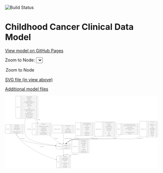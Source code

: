 <link rel='stylesheet' href="assets/style.css">
<link rel='stylesheet' href="https://unpkg.com/leaflet@1.5.1/dist/leaflet.css" integrity="sha512-xwE/Az9zrjBIphAcBb3F6JVqxf46+CDLwfLMHloNu6KEQCAWi6HcDUbeOfBIptF7tcCzusKFjFw2yuvEpDL9wQ==" crossorigin="">
<script type="text/javascript" src="https://code.jquery.com/jquery-3.2.1.min.js"></script>
<script type="text/javascript"  src="https://unpkg.com/leaflet@1.5.1/dist/leaflet.js"></script>
<script type="text/javascript" src="assets/actions.js"></script>

![Build Status](https://github.com/CBIIT/c3d-model/actions/workflows/model-test-and-deploy.yml/badge.svg)

# Childhood Cancer Clinical Data Model

[View model on GitHub Pages](https://cbiit.github.io/c3d-model/)


Zoom to Node: <select id="node_select">
  <option value="">Zoom to Node</option>
</select>
<div id="model"></div>

<p>
<a href="./model-desc/c3d-model.svg">SVG file (in view above)</a>
<p>
<a href="./model-desc">Additional model files</a>
<div id='graph' style='display:off;'>
<svg width="2673pt" height="1269pt"
 viewBox="0.00 0.00 2673.00 1269.00" xmlns="http://www.w3.org/2000/svg" xmlns:xlink="http://www.w3.org/1999/xlink">
<g id="graph0" class="graph" transform="scale(1 1) rotate(0) translate(4 1265)">
<title>Perl</title>
<polygon fill="#ffffff" stroke="transparent" points="-4,4 -4,-1265 2669,-1265 2669,4 -4,4"/>
<!-- synonym -->
<g id="node1" class="node">
<title>synonym</title>
<path fill="none" stroke="#000000" d="M12,-599C12,-599 313,-599 313,-599 319,-599 325,-605 325,-611 325,-611 325,-748 325,-748 325,-754 319,-760 313,-760 313,-760 12,-760 12,-760 6,-760 0,-754 0,-748 0,-748 0,-611 0,-611 0,-605 6,-599 12,-599"/>
<text text-anchor="middle" x="40" y="-675.8" font-family="Times,serif" font-size="14.00" fill="#000000">synonym</text>
<polyline fill="none" stroke="#000000" points="80,-599 80,-760 "/>
<text text-anchor="middle" x="90.5" y="-675.8" font-family="Times,serif" font-size="14.00" fill="#000000"> </text>
<polyline fill="none" stroke="#000000" points="101,-599 101,-760 "/>
<text text-anchor="middle" x="202.5" y="-744.8" font-family="Times,serif" font-size="14.00" fill="#000000">associated_id</text>
<polyline fill="none" stroke="#000000" points="101,-737 304,-737 "/>
<text text-anchor="middle" x="202.5" y="-721.8" font-family="Times,serif" font-size="14.00" fill="#000000">data_location</text>
<polyline fill="none" stroke="#000000" points="101,-714 304,-714 "/>
<text text-anchor="middle" x="202.5" y="-698.8" font-family="Times,serif" font-size="14.00" fill="#000000">domain_category</text>
<polyline fill="none" stroke="#000000" points="101,-691 304,-691 "/>
<text text-anchor="middle" x="202.5" y="-675.8" font-family="Times,serif" font-size="14.00" fill="#000000">domain_description</text>
<polyline fill="none" stroke="#000000" points="101,-668 304,-668 "/>
<text text-anchor="middle" x="202.5" y="-652.8" font-family="Times,serif" font-size="14.00" fill="#000000">id</text>
<polyline fill="none" stroke="#000000" points="101,-645 304,-645 "/>
<text text-anchor="middle" x="202.5" y="-629.8" font-family="Times,serif" font-size="14.00" fill="#000000">repository_of_synonym_id</text>
<polyline fill="none" stroke="#000000" points="101,-622 304,-622 "/>
<text text-anchor="middle" x="202.5" y="-606.8" font-family="Times,serif" font-size="14.00" fill="#000000">synonym_id</text>
<polyline fill="none" stroke="#000000" points="304,-599 304,-760 "/>
<text text-anchor="middle" x="314.5" y="-675.8" font-family="Times,serif" font-size="14.00" fill="#000000"> </text>
</g>
<!-- participant -->
<g id="node7" class="node">
<title>participant</title>
<path fill="none" stroke="#000000" d="M901,-328.5C901,-328.5 1132,-328.5 1132,-328.5 1138,-328.5 1144,-334.5 1144,-340.5 1144,-340.5 1144,-408.5 1144,-408.5 1144,-414.5 1138,-420.5 1132,-420.5 1132,-420.5 901,-420.5 901,-420.5 895,-420.5 889,-414.5 889,-408.5 889,-408.5 889,-340.5 889,-340.5 889,-334.5 895,-328.5 901,-328.5"/>
<text text-anchor="middle" x="937" y="-370.8" font-family="Times,serif" font-size="14.00" fill="#000000">participant</text>
<polyline fill="none" stroke="#000000" points="985,-328.5 985,-420.5 "/>
<text text-anchor="middle" x="995.5" y="-370.8" font-family="Times,serif" font-size="14.00" fill="#000000"> </text>
<polyline fill="none" stroke="#000000" points="1006,-328.5 1006,-420.5 "/>
<text text-anchor="middle" x="1064.5" y="-405.3" font-family="Times,serif" font-size="14.00" fill="#000000">id</text>
<polyline fill="none" stroke="#000000" points="1006,-397.5 1123,-397.5 "/>
<text text-anchor="middle" x="1064.5" y="-382.3" font-family="Times,serif" font-size="14.00" fill="#000000">participant_id</text>
<polyline fill="none" stroke="#000000" points="1006,-374.5 1123,-374.5 "/>
<text text-anchor="middle" x="1064.5" y="-359.3" font-family="Times,serif" font-size="14.00" fill="#000000">race</text>
<polyline fill="none" stroke="#000000" points="1006,-351.5 1123,-351.5 "/>
<text text-anchor="middle" x="1064.5" y="-336.3" font-family="Times,serif" font-size="14.00" fill="#000000">sex_at_birth</text>
<polyline fill="none" stroke="#000000" points="1123,-328.5 1123,-420.5 "/>
<text text-anchor="middle" x="1133.5" y="-370.8" font-family="Times,serif" font-size="14.00" fill="#000000"> </text>
</g>
<!-- synonym&#45;&gt;participant -->
<g id="edge1" class="edge">
<title>synonym&#45;&gt;participant</title>
<path fill="none" stroke="#000000" d="M191.2993,-598.7276C207.0739,-565.6818 229.965,-530.0939 261.5,-508 359.0278,-439.6705 689.0369,-401.6414 878.9142,-384.9358"/>
<polygon fill="#000000" stroke="#000000" points="879.3113,-388.4145 888.9697,-384.0595 878.7036,-381.441 879.3113,-388.4145"/>
<text text-anchor="middle" x="304" y="-511.8" font-family="Times,serif" font-size="14.00" fill="#000000">of_synonym</text>
</g>
<!-- study -->
<g id="node9" class="node">
<title>study</title>
<path fill="none" stroke="#000000" d="M907,-.5C907,-.5 1126,-.5 1126,-.5 1132,-.5 1138,-6.5 1138,-12.5 1138,-12.5 1138,-195.5 1138,-195.5 1138,-201.5 1132,-207.5 1126,-207.5 1126,-207.5 907,-207.5 907,-207.5 901,-207.5 895,-201.5 895,-195.5 895,-195.5 895,-12.5 895,-12.5 895,-6.5 901,-.5 907,-.5"/>
<text text-anchor="middle" x="923" y="-100.3" font-family="Times,serif" font-size="14.00" fill="#000000">study</text>
<polyline fill="none" stroke="#000000" points="951,-.5 951,-207.5 "/>
<text text-anchor="middle" x="961.5" y="-100.3" font-family="Times,serif" font-size="14.00" fill="#000000"> </text>
<polyline fill="none" stroke="#000000" points="972,-.5 972,-207.5 "/>
<text text-anchor="middle" x="1044.5" y="-192.3" font-family="Times,serif" font-size="14.00" fill="#000000">consent</text>
<polyline fill="none" stroke="#000000" points="972,-184.5 1117,-184.5 "/>
<text text-anchor="middle" x="1044.5" y="-169.3" font-family="Times,serif" font-size="14.00" fill="#000000">consent_number</text>
<polyline fill="none" stroke="#000000" points="972,-161.5 1117,-161.5 "/>
<text text-anchor="middle" x="1044.5" y="-146.3" font-family="Times,serif" font-size="14.00" fill="#000000">dbgap_accession</text>
<polyline fill="none" stroke="#000000" points="972,-138.5 1117,-138.5 "/>
<text text-anchor="middle" x="1044.5" y="-123.3" font-family="Times,serif" font-size="14.00" fill="#000000">external_url</text>
<polyline fill="none" stroke="#000000" points="972,-115.5 1117,-115.5 "/>
<text text-anchor="middle" x="1044.5" y="-100.3" font-family="Times,serif" font-size="14.00" fill="#000000">id</text>
<polyline fill="none" stroke="#000000" points="972,-92.5 1117,-92.5 "/>
<text text-anchor="middle" x="1044.5" y="-77.3" font-family="Times,serif" font-size="14.00" fill="#000000">study_description</text>
<polyline fill="none" stroke="#000000" points="972,-69.5 1117,-69.5 "/>
<text text-anchor="middle" x="1044.5" y="-54.3" font-family="Times,serif" font-size="14.00" fill="#000000">study_id</text>
<polyline fill="none" stroke="#000000" points="972,-46.5 1117,-46.5 "/>
<text text-anchor="middle" x="1044.5" y="-31.3" font-family="Times,serif" font-size="14.00" fill="#000000">study_name</text>
<polyline fill="none" stroke="#000000" points="972,-23.5 1117,-23.5 "/>
<text text-anchor="middle" x="1044.5" y="-8.3" font-family="Times,serif" font-size="14.00" fill="#000000">study_status</text>
<polyline fill="none" stroke="#000000" points="1117,-.5 1117,-207.5 "/>
<text text-anchor="middle" x="1127.5" y="-100.3" font-family="Times,serif" font-size="14.00" fill="#000000"> </text>
</g>
<!-- synonym&#45;&gt;study -->
<g id="edge2" class="edge">
<title>synonym&#45;&gt;study</title>
<path fill="none" stroke="#000000" d="M187.0505,-598.6514C199.5412,-567.5291 217.3108,-533.4011 241.5,-508 423.6955,-316.6765 716.5725,-198.7173 885.2839,-142.8327"/>
<polygon fill="#000000" stroke="#000000" points="886.5612,-146.0972 894.9673,-139.6482 884.3743,-139.4475 886.5612,-146.0972"/>
<text text-anchor="middle" x="639" y="-370.8" font-family="Times,serif" font-size="14.00" fill="#000000">of_synonym</text>
</g>
<!-- diagnosis -->
<g id="node2" class="node">
<title>diagnosis</title>
<path fill="none" stroke="#000000" d="M194,-869.5C194,-869.5 559,-869.5 559,-869.5 565,-869.5 571,-875.5 571,-881.5 571,-881.5 571,-1248.5 571,-1248.5 571,-1254.5 565,-1260.5 559,-1260.5 559,-1260.5 194,-1260.5 194,-1260.5 188,-1260.5 182,-1254.5 182,-1248.5 182,-1248.5 182,-881.5 182,-881.5 182,-875.5 188,-869.5 194,-869.5"/>
<text text-anchor="middle" x="224" y="-1061.3" font-family="Times,serif" font-size="14.00" fill="#000000">diagnosis</text>
<polyline fill="none" stroke="#000000" points="266,-869.5 266,-1260.5 "/>
<text text-anchor="middle" x="276.5" y="-1061.3" font-family="Times,serif" font-size="14.00" fill="#000000"> </text>
<polyline fill="none" stroke="#000000" points="287,-869.5 287,-1260.5 "/>
<text text-anchor="middle" x="418.5" y="-1245.3" font-family="Times,serif" font-size="14.00" fill="#000000">age_at_diagnosis</text>
<polyline fill="none" stroke="#000000" points="287,-1237.5 550,-1237.5 "/>
<text text-anchor="middle" x="418.5" y="-1222.3" font-family="Times,serif" font-size="14.00" fill="#000000">anatomic_site</text>
<polyline fill="none" stroke="#000000" points="287,-1214.5 550,-1214.5 "/>
<text text-anchor="middle" x="418.5" y="-1199.3" font-family="Times,serif" font-size="14.00" fill="#000000">diagnosis</text>
<polyline fill="none" stroke="#000000" points="287,-1191.5 550,-1191.5 "/>
<text text-anchor="middle" x="418.5" y="-1176.3" font-family="Times,serif" font-size="14.00" fill="#000000">diagnosis_basis</text>
<polyline fill="none" stroke="#000000" points="287,-1168.5 550,-1168.5 "/>
<text text-anchor="middle" x="418.5" y="-1153.3" font-family="Times,serif" font-size="14.00" fill="#000000">diagnosis_classification_system</text>
<polyline fill="none" stroke="#000000" points="287,-1145.5 550,-1145.5 "/>
<text text-anchor="middle" x="418.5" y="-1130.3" font-family="Times,serif" font-size="14.00" fill="#000000">diagnosis_comment</text>
<polyline fill="none" stroke="#000000" points="287,-1122.5 550,-1122.5 "/>
<text text-anchor="middle" x="418.5" y="-1107.3" font-family="Times,serif" font-size="14.00" fill="#000000">diagnosis_id</text>
<polyline fill="none" stroke="#000000" points="287,-1099.5 550,-1099.5 "/>
<text text-anchor="middle" x="418.5" y="-1084.3" font-family="Times,serif" font-size="14.00" fill="#000000">disease_phase</text>
<polyline fill="none" stroke="#000000" points="287,-1076.5 550,-1076.5 "/>
<text text-anchor="middle" x="418.5" y="-1061.3" font-family="Times,serif" font-size="14.00" fill="#000000">id</text>
<polyline fill="none" stroke="#000000" points="287,-1053.5 550,-1053.5 "/>
<text text-anchor="middle" x="418.5" y="-1038.3" font-family="Times,serif" font-size="14.00" fill="#000000">laterality</text>
<polyline fill="none" stroke="#000000" points="287,-1030.5 550,-1030.5 "/>
<text text-anchor="middle" x="418.5" y="-1015.3" font-family="Times,serif" font-size="14.00" fill="#000000">toronto_childhood_cancer_staging</text>
<polyline fill="none" stroke="#000000" points="287,-1007.5 550,-1007.5 "/>
<text text-anchor="middle" x="418.5" y="-992.3" font-family="Times,serif" font-size="14.00" fill="#000000">tumor_classification</text>
<polyline fill="none" stroke="#000000" points="287,-984.5 550,-984.5 "/>
<text text-anchor="middle" x="418.5" y="-969.3" font-family="Times,serif" font-size="14.00" fill="#000000">tumor_grade</text>
<polyline fill="none" stroke="#000000" points="287,-961.5 550,-961.5 "/>
<text text-anchor="middle" x="418.5" y="-946.3" font-family="Times,serif" font-size="14.00" fill="#000000">tumor_stage_clinical_m</text>
<polyline fill="none" stroke="#000000" points="287,-938.5 550,-938.5 "/>
<text text-anchor="middle" x="418.5" y="-923.3" font-family="Times,serif" font-size="14.00" fill="#000000">tumor_stage_clinical_n</text>
<polyline fill="none" stroke="#000000" points="287,-915.5 550,-915.5 "/>
<text text-anchor="middle" x="418.5" y="-900.3" font-family="Times,serif" font-size="14.00" fill="#000000">tumor_stage_clinical_t</text>
<polyline fill="none" stroke="#000000" points="287,-892.5 550,-892.5 "/>
<text text-anchor="middle" x="418.5" y="-877.3" font-family="Times,serif" font-size="14.00" fill="#000000">year_of_diagnosis</text>
<polyline fill="none" stroke="#000000" points="550,-869.5 550,-1260.5 "/>
<text text-anchor="middle" x="560.5" y="-1061.3" font-family="Times,serif" font-size="14.00" fill="#000000"> </text>
</g>
<!-- diagnosis&#45;&gt;participant -->
<g id="edge4" class="edge">
<title>diagnosis&#45;&gt;participant</title>
<path fill="none" stroke="#000000" d="M349.3144,-869.373C336.1912,-742.2435 330.6194,-591.153 369.5,-541 431.2936,-461.2911 707.7206,-413.0409 878.6458,-390.293"/>
<polygon fill="#000000" stroke="#000000" points="879.2753,-393.7404 888.7323,-388.9639 878.3608,-386.8004 879.2753,-393.7404"/>
<text text-anchor="middle" x="414" y="-675.8" font-family="Times,serif" font-size="14.00" fill="#000000">of_diagnosis</text>
</g>
<!-- sample -->
<g id="node11" class="node">
<title>sample</title>
<path fill="none" stroke="#000000" d="M479.5,-576C479.5,-576 793.5,-576 793.5,-576 799.5,-576 805.5,-582 805.5,-588 805.5,-588 805.5,-771 805.5,-771 805.5,-777 799.5,-783 793.5,-783 793.5,-783 479.5,-783 479.5,-783 473.5,-783 467.5,-777 467.5,-771 467.5,-771 467.5,-588 467.5,-588 467.5,-582 473.5,-576 479.5,-576"/>
<text text-anchor="middle" x="501.5" y="-675.8" font-family="Times,serif" font-size="14.00" fill="#000000">sample</text>
<polyline fill="none" stroke="#000000" points="535.5,-576 535.5,-783 "/>
<text text-anchor="middle" x="546" y="-675.8" font-family="Times,serif" font-size="14.00" fill="#000000"> </text>
<polyline fill="none" stroke="#000000" points="556.5,-576 556.5,-783 "/>
<text text-anchor="middle" x="670.5" y="-767.8" font-family="Times,serif" font-size="14.00" fill="#000000">anatomic_site</text>
<polyline fill="none" stroke="#000000" points="556.5,-760 784.5,-760 "/>
<text text-anchor="middle" x="670.5" y="-744.8" font-family="Times,serif" font-size="14.00" fill="#000000">id</text>
<polyline fill="none" stroke="#000000" points="556.5,-737 784.5,-737 "/>
<text text-anchor="middle" x="670.5" y="-721.8" font-family="Times,serif" font-size="14.00" fill="#000000">participant_age_at_collection</text>
<polyline fill="none" stroke="#000000" points="556.5,-714 784.5,-714 "/>
<text text-anchor="middle" x="670.5" y="-698.8" font-family="Times,serif" font-size="14.00" fill="#000000">percent_necrosis</text>
<polyline fill="none" stroke="#000000" points="556.5,-691 784.5,-691 "/>
<text text-anchor="middle" x="670.5" y="-675.8" font-family="Times,serif" font-size="14.00" fill="#000000">percent_tumor</text>
<polyline fill="none" stroke="#000000" points="556.5,-668 784.5,-668 "/>
<text text-anchor="middle" x="670.5" y="-652.8" font-family="Times,serif" font-size="14.00" fill="#000000">sample_description</text>
<polyline fill="none" stroke="#000000" points="556.5,-645 784.5,-645 "/>
<text text-anchor="middle" x="670.5" y="-629.8" font-family="Times,serif" font-size="14.00" fill="#000000">sample_id</text>
<polyline fill="none" stroke="#000000" points="556.5,-622 784.5,-622 "/>
<text text-anchor="middle" x="670.5" y="-606.8" font-family="Times,serif" font-size="14.00" fill="#000000">sample_tumor_status</text>
<polyline fill="none" stroke="#000000" points="556.5,-599 784.5,-599 "/>
<text text-anchor="middle" x="670.5" y="-583.8" font-family="Times,serif" font-size="14.00" fill="#000000">tumor_classification</text>
<polyline fill="none" stroke="#000000" points="784.5,-576 784.5,-783 "/>
<text text-anchor="middle" x="795" y="-675.8" font-family="Times,serif" font-size="14.00" fill="#000000"> </text>
</g>
<!-- diagnosis&#45;&gt;sample -->
<g id="edge5" class="edge">
<title>diagnosis&#45;&gt;sample</title>
<path fill="none" stroke="#000000" d="M508.4042,-869.4266C526.3952,-842.7515 544.3376,-816.1485 560.8527,-791.6617"/>
<polygon fill="#000000" stroke="#000000" points="563.9425,-793.3398 566.6324,-783.0921 558.1391,-789.4256 563.9425,-793.3398"/>
<text text-anchor="middle" x="575" y="-839.8" font-family="Times,serif" font-size="14.00" fill="#000000">of_diagnosis</text>
</g>
<!-- treatment_response -->
<g id="node3" class="node">
<title>treatment_response</title>
<path fill="none" stroke="#000000" d="M836,-610.5C836,-610.5 1197,-610.5 1197,-610.5 1203,-610.5 1209,-616.5 1209,-622.5 1209,-622.5 1209,-736.5 1209,-736.5 1209,-742.5 1203,-748.5 1197,-748.5 1197,-748.5 836,-748.5 836,-748.5 830,-748.5 824,-742.5 824,-736.5 824,-736.5 824,-622.5 824,-622.5 824,-616.5 830,-610.5 836,-610.5"/>
<text text-anchor="middle" x="904.5" y="-675.8" font-family="Times,serif" font-size="14.00" fill="#000000">treatment_response</text>
<polyline fill="none" stroke="#000000" points="985,-610.5 985,-748.5 "/>
<text text-anchor="middle" x="995.5" y="-675.8" font-family="Times,serif" font-size="14.00" fill="#000000"> </text>
<polyline fill="none" stroke="#000000" points="1006,-610.5 1006,-748.5 "/>
<text text-anchor="middle" x="1097" y="-733.3" font-family="Times,serif" font-size="14.00" fill="#000000">age_at_response</text>
<polyline fill="none" stroke="#000000" points="1006,-725.5 1188,-725.5 "/>
<text text-anchor="middle" x="1097" y="-710.3" font-family="Times,serif" font-size="14.00" fill="#000000">id</text>
<polyline fill="none" stroke="#000000" points="1006,-702.5 1188,-702.5 "/>
<text text-anchor="middle" x="1097" y="-687.3" font-family="Times,serif" font-size="14.00" fill="#000000">response</text>
<polyline fill="none" stroke="#000000" points="1006,-679.5 1188,-679.5 "/>
<text text-anchor="middle" x="1097" y="-664.3" font-family="Times,serif" font-size="14.00" fill="#000000">response_category</text>
<polyline fill="none" stroke="#000000" points="1006,-656.5 1188,-656.5 "/>
<text text-anchor="middle" x="1097" y="-641.3" font-family="Times,serif" font-size="14.00" fill="#000000">response_system</text>
<polyline fill="none" stroke="#000000" points="1006,-633.5 1188,-633.5 "/>
<text text-anchor="middle" x="1097" y="-618.3" font-family="Times,serif" font-size="14.00" fill="#000000">treatment_response_id</text>
<polyline fill="none" stroke="#000000" points="1188,-610.5 1188,-748.5 "/>
<text text-anchor="middle" x="1198.5" y="-675.8" font-family="Times,serif" font-size="14.00" fill="#000000"> </text>
</g>
<!-- treatment_response&#45;&gt;participant -->
<g id="edge3" class="edge">
<title>treatment_response&#45;&gt;participant</title>
<path fill="none" stroke="#000000" d="M1016.5,-610.2908C1016.5,-556.0291 1016.5,-481.4733 1016.5,-430.8269"/>
<polygon fill="#000000" stroke="#000000" points="1020.0001,-430.7142 1016.5,-420.7142 1013.0001,-430.7142 1020.0001,-430.7142"/>
<text text-anchor="middle" x="1099.5" y="-511.8" font-family="Times,serif" font-size="14.00" fill="#000000">of_treatment_response</text>
</g>
<!-- treatment -->
<g id="node4" class="node">
<title>treatment</title>
<path fill="none" stroke="#000000" d="M1239.5,-564.5C1239.5,-564.5 1531.5,-564.5 1531.5,-564.5 1537.5,-564.5 1543.5,-570.5 1543.5,-576.5 1543.5,-576.5 1543.5,-782.5 1543.5,-782.5 1543.5,-788.5 1537.5,-794.5 1531.5,-794.5 1531.5,-794.5 1239.5,-794.5 1239.5,-794.5 1233.5,-794.5 1227.5,-788.5 1227.5,-782.5 1227.5,-782.5 1227.5,-576.5 1227.5,-576.5 1227.5,-570.5 1233.5,-564.5 1239.5,-564.5"/>
<text text-anchor="middle" x="1272" y="-675.8" font-family="Times,serif" font-size="14.00" fill="#000000">treatment</text>
<polyline fill="none" stroke="#000000" points="1316.5,-564.5 1316.5,-794.5 "/>
<text text-anchor="middle" x="1327" y="-675.8" font-family="Times,serif" font-size="14.00" fill="#000000"> </text>
<polyline fill="none" stroke="#000000" points="1337.5,-564.5 1337.5,-794.5 "/>
<text text-anchor="middle" x="1430" y="-779.3" font-family="Times,serif" font-size="14.00" fill="#000000">age_at_treatment_end</text>
<polyline fill="none" stroke="#000000" points="1337.5,-771.5 1522.5,-771.5 "/>
<text text-anchor="middle" x="1430" y="-756.3" font-family="Times,serif" font-size="14.00" fill="#000000">age_at_treatment_start</text>
<polyline fill="none" stroke="#000000" points="1337.5,-748.5 1522.5,-748.5 "/>
<text text-anchor="middle" x="1430" y="-733.3" font-family="Times,serif" font-size="14.00" fill="#000000">dose</text>
<polyline fill="none" stroke="#000000" points="1337.5,-725.5 1522.5,-725.5 "/>
<text text-anchor="middle" x="1430" y="-710.3" font-family="Times,serif" font-size="14.00" fill="#000000">dose_frequency</text>
<polyline fill="none" stroke="#000000" points="1337.5,-702.5 1522.5,-702.5 "/>
<text text-anchor="middle" x="1430" y="-687.3" font-family="Times,serif" font-size="14.00" fill="#000000">dose_route</text>
<polyline fill="none" stroke="#000000" points="1337.5,-679.5 1522.5,-679.5 "/>
<text text-anchor="middle" x="1430" y="-664.3" font-family="Times,serif" font-size="14.00" fill="#000000">dose_unit</text>
<polyline fill="none" stroke="#000000" points="1337.5,-656.5 1522.5,-656.5 "/>
<text text-anchor="middle" x="1430" y="-641.3" font-family="Times,serif" font-size="14.00" fill="#000000">id</text>
<polyline fill="none" stroke="#000000" points="1337.5,-633.5 1522.5,-633.5 "/>
<text text-anchor="middle" x="1430" y="-618.3" font-family="Times,serif" font-size="14.00" fill="#000000">treatment_agent</text>
<polyline fill="none" stroke="#000000" points="1337.5,-610.5 1522.5,-610.5 "/>
<text text-anchor="middle" x="1430" y="-595.3" font-family="Times,serif" font-size="14.00" fill="#000000">treatment_id</text>
<polyline fill="none" stroke="#000000" points="1337.5,-587.5 1522.5,-587.5 "/>
<text text-anchor="middle" x="1430" y="-572.3" font-family="Times,serif" font-size="14.00" fill="#000000">treatment_type</text>
<polyline fill="none" stroke="#000000" points="1522.5,-564.5 1522.5,-794.5 "/>
<text text-anchor="middle" x="1533" y="-675.8" font-family="Times,serif" font-size="14.00" fill="#000000"> </text>
</g>
<!-- treatment&#45;&gt;participant -->
<g id="edge10" class="edge">
<title>treatment&#45;&gt;participant</title>
<path fill="none" stroke="#000000" d="M1260.441,-564.3703C1236.6271,-544.5954 1211.359,-524.9743 1186.5,-508 1172.3797,-498.3583 1166.6551,-499.5905 1152.5,-490 1124.9626,-471.3427 1096.5987,-448.0162 1072.9466,-427.22"/>
<polygon fill="#000000" stroke="#000000" points="1075.245,-424.5801 1065.44,-420.566 1070.6017,-429.8185 1075.245,-424.5801"/>
<text text-anchor="middle" x="1251.5" y="-511.8" font-family="Times,serif" font-size="14.00" fill="#000000">of_treatment</text>
</g>
<!-- genetic_analysis -->
<g id="node5" class="node">
<title>genetic_analysis</title>
<path fill="none" stroke="#000000" d="M1574,-553C1574,-553 1917,-553 1917,-553 1923,-553 1929,-559 1929,-565 1929,-565 1929,-794 1929,-794 1929,-800 1923,-806 1917,-806 1917,-806 1574,-806 1574,-806 1568,-806 1562,-800 1562,-794 1562,-794 1562,-565 1562,-565 1562,-559 1568,-553 1574,-553"/>
<text text-anchor="middle" x="1629.5" y="-675.8" font-family="Times,serif" font-size="14.00" fill="#000000">genetic_analysis</text>
<polyline fill="none" stroke="#000000" points="1697,-553 1697,-806 "/>
<text text-anchor="middle" x="1707.5" y="-675.8" font-family="Times,serif" font-size="14.00" fill="#000000"> </text>
<polyline fill="none" stroke="#000000" points="1718,-553 1718,-806 "/>
<text text-anchor="middle" x="1813" y="-790.8" font-family="Times,serif" font-size="14.00" fill="#000000">age_at_genetic_analysis</text>
<polyline fill="none" stroke="#000000" points="1718,-783 1908,-783 "/>
<text text-anchor="middle" x="1813" y="-767.8" font-family="Times,serif" font-size="14.00" fill="#000000">allelic_ratio</text>
<polyline fill="none" stroke="#000000" points="1718,-760 1908,-760 "/>
<text text-anchor="middle" x="1813" y="-744.8" font-family="Times,serif" font-size="14.00" fill="#000000">alteration</text>
<polyline fill="none" stroke="#000000" points="1718,-737 1908,-737 "/>
<text text-anchor="middle" x="1813" y="-721.8" font-family="Times,serif" font-size="14.00" fill="#000000">dna_index_numeric</text>
<polyline fill="none" stroke="#000000" points="1718,-714 1908,-714 "/>
<text text-anchor="middle" x="1813" y="-698.8" font-family="Times,serif" font-size="14.00" fill="#000000">genetic_analysis_id</text>
<polyline fill="none" stroke="#000000" points="1718,-691 1908,-691 "/>
<text text-anchor="middle" x="1813" y="-675.8" font-family="Times,serif" font-size="14.00" fill="#000000">hgvs_coding</text>
<polyline fill="none" stroke="#000000" points="1718,-668 1908,-668 "/>
<text text-anchor="middle" x="1813" y="-652.8" font-family="Times,serif" font-size="14.00" fill="#000000">hgvs_protein</text>
<polyline fill="none" stroke="#000000" points="1718,-645 1908,-645 "/>
<text text-anchor="middle" x="1813" y="-629.8" font-family="Times,serif" font-size="14.00" fill="#000000">id</text>
<polyline fill="none" stroke="#000000" points="1718,-622 1908,-622 "/>
<text text-anchor="middle" x="1813" y="-606.8" font-family="Times,serif" font-size="14.00" fill="#000000">iscn</text>
<polyline fill="none" stroke="#000000" points="1718,-599 1908,-599 "/>
<text text-anchor="middle" x="1813" y="-583.8" font-family="Times,serif" font-size="14.00" fill="#000000">status</text>
<polyline fill="none" stroke="#000000" points="1718,-576 1908,-576 "/>
<text text-anchor="middle" x="1813" y="-560.8" font-family="Times,serif" font-size="14.00" fill="#000000">vaf_numeric</text>
<polyline fill="none" stroke="#000000" points="1908,-553 1908,-806 "/>
<text text-anchor="middle" x="1918.5" y="-675.8" font-family="Times,serif" font-size="14.00" fill="#000000"> </text>
</g>
<!-- genetic_analysis&#45;&gt;participant -->
<g id="edge8" class="edge">
<title>genetic_analysis&#45;&gt;participant</title>
<path fill="none" stroke="#000000" d="M1579.0964,-552.9699C1570.3042,-548.5586 1561.4159,-544.5286 1552.5,-541 1448.2894,-499.7575 1413.6958,-522.0102 1302.5,-508 1235.8817,-499.6064 1214.0332,-516.8722 1152.5,-490 1119.6986,-475.6753 1088.8012,-450.7518 1064.7715,-427.7154"/>
<polygon fill="#000000" stroke="#000000" points="1067.1357,-425.132 1057.5399,-420.6406 1062.2405,-430.1357 1067.1357,-425.132"/>
<text text-anchor="middle" x="1562.5" y="-511.8" font-family="Times,serif" font-size="14.00" fill="#000000">of_genetic_analysis</text>
</g>
<!-- survival -->
<g id="node6" class="node">
<title>survival</title>
<path fill="none" stroke="#000000" d="M1959,-587.5C1959,-587.5 2320,-587.5 2320,-587.5 2326,-587.5 2332,-593.5 2332,-599.5 2332,-599.5 2332,-759.5 2332,-759.5 2332,-765.5 2326,-771.5 2320,-771.5 2320,-771.5 1959,-771.5 1959,-771.5 1953,-771.5 1947,-765.5 1947,-759.5 1947,-759.5 1947,-599.5 1947,-599.5 1947,-593.5 1953,-587.5 1959,-587.5"/>
<text text-anchor="middle" x="1984" y="-675.8" font-family="Times,serif" font-size="14.00" fill="#000000">survival</text>
<polyline fill="none" stroke="#000000" points="2021,-587.5 2021,-771.5 "/>
<text text-anchor="middle" x="2031.5" y="-675.8" font-family="Times,serif" font-size="14.00" fill="#000000"> </text>
<polyline fill="none" stroke="#000000" points="2042,-587.5 2042,-771.5 "/>
<text text-anchor="middle" x="2176.5" y="-756.3" font-family="Times,serif" font-size="14.00" fill="#000000">age_at_event_free_survival_status</text>
<polyline fill="none" stroke="#000000" points="2042,-748.5 2311,-748.5 "/>
<text text-anchor="middle" x="2176.5" y="-733.3" font-family="Times,serif" font-size="14.00" fill="#000000">age_at_last_known_survival_status</text>
<polyline fill="none" stroke="#000000" points="2042,-725.5 2311,-725.5 "/>
<text text-anchor="middle" x="2176.5" y="-710.3" font-family="Times,serif" font-size="14.00" fill="#000000">cause_of_death</text>
<polyline fill="none" stroke="#000000" points="2042,-702.5 2311,-702.5 "/>
<text text-anchor="middle" x="2176.5" y="-687.3" font-family="Times,serif" font-size="14.00" fill="#000000">event_free_survival_status</text>
<polyline fill="none" stroke="#000000" points="2042,-679.5 2311,-679.5 "/>
<text text-anchor="middle" x="2176.5" y="-664.3" font-family="Times,serif" font-size="14.00" fill="#000000">first_event</text>
<polyline fill="none" stroke="#000000" points="2042,-656.5 2311,-656.5 "/>
<text text-anchor="middle" x="2176.5" y="-641.3" font-family="Times,serif" font-size="14.00" fill="#000000">id</text>
<polyline fill="none" stroke="#000000" points="2042,-633.5 2311,-633.5 "/>
<text text-anchor="middle" x="2176.5" y="-618.3" font-family="Times,serif" font-size="14.00" fill="#000000">last_known_survival_status</text>
<polyline fill="none" stroke="#000000" points="2042,-610.5 2311,-610.5 "/>
<text text-anchor="middle" x="2176.5" y="-595.3" font-family="Times,serif" font-size="14.00" fill="#000000">survival_id</text>
<polyline fill="none" stroke="#000000" points="2311,-587.5 2311,-771.5 "/>
<text text-anchor="middle" x="2321.5" y="-675.8" font-family="Times,serif" font-size="14.00" fill="#000000"> </text>
</g>
<!-- survival&#45;&gt;participant -->
<g id="edge7" class="edge">
<title>survival&#45;&gt;participant</title>
<path fill="none" stroke="#000000" d="M2026.4357,-587.3809C1999.0597,-569.2167 1968.8853,-552.3017 1938.5,-541 1811.9492,-493.9298 1771.1615,-517.8486 1636.5,-508 1582.8284,-504.0747 1202.6611,-509.4914 1152.5,-490 1118.614,-476.8327 1087.2149,-451.4643 1063.1442,-427.8489"/>
<polygon fill="#000000" stroke="#000000" points="1065.4518,-425.2061 1055.9146,-420.5917 1060.4926,-430.1465 1065.4518,-425.2061"/>
<text text-anchor="middle" x="1917" y="-511.8" font-family="Times,serif" font-size="14.00" fill="#000000">of_survival</text>
</g>
<!-- participant&#45;&gt;study -->
<g id="edge6" class="edge">
<title>participant&#45;&gt;study</title>
<path fill="none" stroke="#000000" d="M1016.5,-328.3067C1016.5,-297.9024 1016.5,-256.6891 1016.5,-217.8833"/>
<polygon fill="#000000" stroke="#000000" points="1020.0001,-217.5472 1016.5,-207.5472 1013.0001,-217.5472 1020.0001,-217.5472"/>
<text text-anchor="middle" x="1067" y="-229.8" font-family="Times,serif" font-size="14.00" fill="#000000">of_participant</text>
</g>
<!-- laboratory_test -->
<g id="node8" class="node">
<title>laboratory_test</title>
<path fill="none" stroke="#000000" d="M2362,-541.5C2362,-541.5 2653,-541.5 2653,-541.5 2659,-541.5 2665,-547.5 2665,-553.5 2665,-553.5 2665,-805.5 2665,-805.5 2665,-811.5 2659,-817.5 2653,-817.5 2653,-817.5 2362,-817.5 2362,-817.5 2356,-817.5 2350,-811.5 2350,-805.5 2350,-805.5 2350,-553.5 2350,-553.5 2350,-547.5 2356,-541.5 2362,-541.5"/>
<text text-anchor="middle" x="2413" y="-675.8" font-family="Times,serif" font-size="14.00" fill="#000000">laboratory_test</text>
<polyline fill="none" stroke="#000000" points="2476,-541.5 2476,-817.5 "/>
<text text-anchor="middle" x="2486.5" y="-675.8" font-family="Times,serif" font-size="14.00" fill="#000000"> </text>
<polyline fill="none" stroke="#000000" points="2497,-541.5 2497,-817.5 "/>
<text text-anchor="middle" x="2570.5" y="-802.3" font-family="Times,serif" font-size="14.00" fill="#000000">age_at_lab</text>
<polyline fill="none" stroke="#000000" points="2497,-794.5 2644,-794.5 "/>
<text text-anchor="middle" x="2570.5" y="-779.3" font-family="Times,serif" font-size="14.00" fill="#000000">id</text>
<polyline fill="none" stroke="#000000" points="2497,-771.5 2644,-771.5 "/>
<text text-anchor="middle" x="2570.5" y="-756.3" font-family="Times,serif" font-size="14.00" fill="#000000">laboratory_test_id</text>
<polyline fill="none" stroke="#000000" points="2497,-748.5 2644,-748.5 "/>
<text text-anchor="middle" x="2570.5" y="-733.3" font-family="Times,serif" font-size="14.00" fill="#000000">method</text>
<polyline fill="none" stroke="#000000" points="2497,-725.5 2644,-725.5 "/>
<text text-anchor="middle" x="2570.5" y="-710.3" font-family="Times,serif" font-size="14.00" fill="#000000">result</text>
<polyline fill="none" stroke="#000000" points="2497,-702.5 2644,-702.5 "/>
<text text-anchor="middle" x="2570.5" y="-687.3" font-family="Times,serif" font-size="14.00" fill="#000000">result_modifier</text>
<polyline fill="none" stroke="#000000" points="2497,-679.5 2644,-679.5 "/>
<text text-anchor="middle" x="2570.5" y="-664.3" font-family="Times,serif" font-size="14.00" fill="#000000">result_numeric</text>
<polyline fill="none" stroke="#000000" points="2497,-656.5 2644,-656.5 "/>
<text text-anchor="middle" x="2570.5" y="-641.3" font-family="Times,serif" font-size="14.00" fill="#000000">result_text</text>
<polyline fill="none" stroke="#000000" points="2497,-633.5 2644,-633.5 "/>
<text text-anchor="middle" x="2570.5" y="-618.3" font-family="Times,serif" font-size="14.00" fill="#000000">result_unit</text>
<polyline fill="none" stroke="#000000" points="2497,-610.5 2644,-610.5 "/>
<text text-anchor="middle" x="2570.5" y="-595.3" font-family="Times,serif" font-size="14.00" fill="#000000">sensitivity</text>
<polyline fill="none" stroke="#000000" points="2497,-587.5 2644,-587.5 "/>
<text text-anchor="middle" x="2570.5" y="-572.3" font-family="Times,serif" font-size="14.00" fill="#000000">specimen</text>
<polyline fill="none" stroke="#000000" points="2497,-564.5 2644,-564.5 "/>
<text text-anchor="middle" x="2570.5" y="-549.3" font-family="Times,serif" font-size="14.00" fill="#000000">test</text>
<polyline fill="none" stroke="#000000" points="2644,-541.5 2644,-817.5 "/>
<text text-anchor="middle" x="2654.5" y="-675.8" font-family="Times,serif" font-size="14.00" fill="#000000"> </text>
</g>
<!-- laboratory_test&#45;&gt;participant -->
<g id="edge11" class="edge">
<title>laboratory_test&#45;&gt;participant</title>
<path fill="none" stroke="#000000" d="M2349.7923,-544.6181C2347.041,-543.3517 2344.2762,-542.144 2341.5,-541 2184.3516,-476.2445 2130.2165,-517.2308 1960.5,-508 1915.6662,-505.5615 1194.4714,-505.9503 1152.5,-490 1118.3857,-477.0356 1086.8672,-451.5422 1062.7805,-427.7973"/>
<polygon fill="#000000" stroke="#000000" points="1065.0742,-425.1396 1055.5492,-420.5001 1060.1021,-430.0669 1065.0742,-425.1396"/>
<text text-anchor="middle" x="2354" y="-511.8" font-family="Times,serif" font-size="14.00" fill="#000000">of_laboratory_test</text>
</g>
<!-- reference_file -->
<g id="node10" class="node">
<title>reference_file</title>
<path fill="none" stroke="#000000" d="M1174,-259.5C1174,-259.5 1451,-259.5 1451,-259.5 1457,-259.5 1463,-265.5 1463,-271.5 1463,-271.5 1463,-477.5 1463,-477.5 1463,-483.5 1457,-489.5 1451,-489.5 1451,-489.5 1174,-489.5 1174,-489.5 1168,-489.5 1162,-483.5 1162,-477.5 1162,-477.5 1162,-271.5 1162,-271.5 1162,-265.5 1168,-259.5 1174,-259.5"/>
<text text-anchor="middle" x="1220" y="-370.8" font-family="Times,serif" font-size="14.00" fill="#000000">reference_file</text>
<polyline fill="none" stroke="#000000" points="1278,-259.5 1278,-489.5 "/>
<text text-anchor="middle" x="1288.5" y="-370.8" font-family="Times,serif" font-size="14.00" fill="#000000"> </text>
<polyline fill="none" stroke="#000000" points="1299,-259.5 1299,-489.5 "/>
<text text-anchor="middle" x="1370.5" y="-474.3" font-family="Times,serif" font-size="14.00" fill="#000000">dcf_indexd_guid</text>
<polyline fill="none" stroke="#000000" points="1299,-466.5 1442,-466.5 "/>
<text text-anchor="middle" x="1370.5" y="-451.3" font-family="Times,serif" font-size="14.00" fill="#000000">file_category</text>
<polyline fill="none" stroke="#000000" points="1299,-443.5 1442,-443.5 "/>
<text text-anchor="middle" x="1370.5" y="-428.3" font-family="Times,serif" font-size="14.00" fill="#000000">file_description</text>
<polyline fill="none" stroke="#000000" points="1299,-420.5 1442,-420.5 "/>
<text text-anchor="middle" x="1370.5" y="-405.3" font-family="Times,serif" font-size="14.00" fill="#000000">file_name</text>
<polyline fill="none" stroke="#000000" points="1299,-397.5 1442,-397.5 "/>
<text text-anchor="middle" x="1370.5" y="-382.3" font-family="Times,serif" font-size="14.00" fill="#000000">file_size</text>
<polyline fill="none" stroke="#000000" points="1299,-374.5 1442,-374.5 "/>
<text text-anchor="middle" x="1370.5" y="-359.3" font-family="Times,serif" font-size="14.00" fill="#000000">file_type</text>
<polyline fill="none" stroke="#000000" points="1299,-351.5 1442,-351.5 "/>
<text text-anchor="middle" x="1370.5" y="-336.3" font-family="Times,serif" font-size="14.00" fill="#000000">id</text>
<polyline fill="none" stroke="#000000" points="1299,-328.5 1442,-328.5 "/>
<text text-anchor="middle" x="1370.5" y="-313.3" font-family="Times,serif" font-size="14.00" fill="#000000">md5sum</text>
<polyline fill="none" stroke="#000000" points="1299,-305.5 1442,-305.5 "/>
<text text-anchor="middle" x="1370.5" y="-290.3" font-family="Times,serif" font-size="14.00" fill="#000000">reference_file_id</text>
<polyline fill="none" stroke="#000000" points="1299,-282.5 1442,-282.5 "/>
<text text-anchor="middle" x="1370.5" y="-267.3" font-family="Times,serif" font-size="14.00" fill="#000000">reference_file_url</text>
<polyline fill="none" stroke="#000000" points="1442,-259.5 1442,-489.5 "/>
<text text-anchor="middle" x="1452.5" y="-370.8" font-family="Times,serif" font-size="14.00" fill="#000000"> </text>
</g>
<!-- reference_file&#45;&gt;study -->
<g id="edge12" class="edge">
<title>reference_file&#45;&gt;study</title>
<path fill="none" stroke="#000000" d="M1186.5401,-259.3914C1170.3023,-244.5524 1153.7023,-229.3825 1137.5459,-214.6179"/>
<polygon fill="#000000" stroke="#000000" points="1139.8998,-212.0277 1130.1568,-207.8654 1135.1776,-217.195 1139.8998,-212.0277"/>
<text text-anchor="middle" x="1225" y="-229.8" font-family="Times,serif" font-size="14.00" fill="#000000">of_reference_file</text>
</g>
<!-- sample&#45;&gt;participant -->
<g id="edge9" class="edge">
<title>sample&#45;&gt;participant</title>
<path fill="none" stroke="#000000" d="M765.6809,-575.8153C828.0748,-525.7361 900.2506,-467.8054 951.1127,-426.9819"/>
<polygon fill="#000000" stroke="#000000" points="953.4802,-429.5697 959.088,-420.5807 949.0985,-424.1106 953.4802,-429.5697"/>
<text text-anchor="middle" x="886" y="-511.8" font-family="Times,serif" font-size="14.00" fill="#000000">of_sample</text>
</g>
</g>
</svg>
</div>
